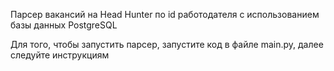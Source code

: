 Парсер вакансий на Head Hunter по id работодателя с использованием базы данных PostgreSQL


Для того, чтобы запустить парсер, запустите код в файле main.py, далее следуйте инструкциям